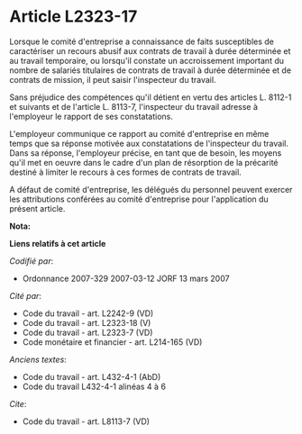 # Article L2323-17

Lorsque le comité d'entreprise a connaissance de faits susceptibles de caractériser un recours abusif aux contrats de travail
à durée déterminée et au travail temporaire, ou lorsqu'il constate un accroissement important du nombre de salariés
titulaires de contrats de travail à durée déterminée et de contrats de mission, il peut saisir l'inspecteur du travail.

Sans préjudice des compétences qu'il détient en vertu des articles L. 8112-1 et suivants et de l'article L. 8113-7,
l'inspecteur du travail adresse à l'employeur le rapport de ses constatations.

L'employeur communique ce rapport au comité d'entreprise en même temps que sa réponse motivée aux constatations de
l'inspecteur du travail. Dans sa réponse, l'employeur précise, en tant que de besoin, les moyens qu'il met en oeuvre dans le
cadre d'un plan de résorption de la précarité destiné à limiter le recours à ces formes de contrats de travail.

A défaut de comité d'entreprise, les délégués du personnel peuvent exercer les attributions conférées au comité d'entreprise
pour l'application du présent article.

**Nota:**



**Liens relatifs à cet article**

_Codifié par_:

  - Ordonnance 2007-329 2007-03-12 JORF 13 mars 2007

_Cité par_:

  - Code du travail - art. L2242-9 (VD)
  - Code du travail - art. L2323-18 (V)
  - Code du travail - art. L2323-7 (VD)
  - Code monétaire et financier - art. L214-165 (VD)

_Anciens textes_:

  - Code du travail - art. L432-4-1 (AbD)
  - Code du travail L432-4-1 alinéas 4 à 6

_Cite_:

  - Code du travail - art. L8113-7 (VD)
